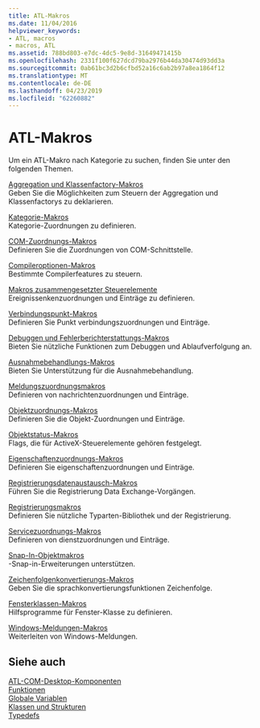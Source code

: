 ```yaml
---
title: ATL-Makros
ms.date: 11/04/2016
helpviewer_keywords:
- ATL, macros
- macros, ATL
ms.assetid: 788bd803-e7dc-4dc5-9e8d-31649471415b
ms.openlocfilehash: 2331f100f627dcd79ba2976b44da30474d93dd3a
ms.sourcegitcommit: 0ab61bc3d2b6cfbd52a16c6ab2b97a8ea1864f12
ms.translationtype: MT
ms.contentlocale: de-DE
ms.lasthandoff: 04/23/2019
ms.locfileid: "62260882"
---
```

# <a name="atl-macros"></a>ATL-Makros

Um ein ATL-Makro nach Kategorie zu suchen, finden Sie unter den folgenden Themen.

[Aggregation und Klassenfactory-Makros](../../atl/reference/aggregation-and-class-factory-macros.md)<br/>
Geben Sie die Möglichkeiten zum Steuern der Aggregation und Klassenfactorys zu deklarieren.

[Kategorie-Makros](../../atl/reference/category-macros.md)<br/>
Kategorie-Zuordnungen zu definieren.

[COM-Zuordnungs-Makros](../../atl/reference/com-map-macros.md)<br/>
Definieren Sie die Zuordnungen von COM-Schnittstelle.

[Compileroptionen-Makros](../../atl/reference/compiler-options-macros.md)<br/>
Bestimmte Compilerfeatures zu steuern.

[Makros zusammengesetzter Steuerelemente](../../atl/reference/composite-control-macros.md)<br/>
Ereignissenkenzuordnungen und Einträge zu definieren.

[Verbindungspunkt-Makros](../../atl/reference/connection-point-macros.md)<br/>
Definieren Sie Punkt verbindungszuordnungen und Einträge.

[Debuggen und Fehlerberichterstattungs-Makros](../../atl/reference/debugging-and-error-reporting-macros.md)<br/>
Bieten Sie nützliche Funktionen zum Debuggen und Ablaufverfolgung an.

[Ausnahmebehandlungs-Makros](../../atl/reference/exception-handling-macros.md)<br/>
Bieten Sie Unterstützung für die Ausnahmebehandlung.

[Meldungszuordnungsmakros](../../atl/reference/message-map-macros-atl.md)<br/>
Definieren von nachrichtenzuordnungen und Einträge.

[Objektzuordnungs-Makros](../../atl/reference/object-map-macros.md)<br/>
Definieren Sie die Objekt-Zuordnungen und Einträge.

[Objektstatus-Makros](../../atl/reference/object-status-macros.md)<br/>
Flags, die für ActiveX-Steuerelemente gehören festgelegt.

[Eigenschaftenzuordnungs-Makros](../../atl/reference/property-map-macros.md)<br/>
Definieren Sie eigenschaftenzuordnungen und Einträge.

[Registrierungsdatenaustausch-Makros](../../atl/reference/registry-data-exchange-macros.md)<br/>
Führen Sie die Registrierung Data Exchange-Vorgängen.

[Registrierungsmakros](../../atl/reference/registry-macros.md)<br/>
Definieren Sie nützliche Typarten-Bibliothek und der Registrierung.

[Servicezuordnungs-Makros](../../atl/reference/service-map-macros.md)<br/>
Definieren von dienstzuordnungen und Einträge.

[Snap-In-Objektmakros](../../atl/reference/snap-in-object-macros.md)<br/>
-Snap-in-Erweiterungen unterstützen.

[Zeichenfolgenkonvertierungs-Makros](string-conversion-macros.md)<br/>
Geben Sie die sprachkonvertierungsfunktionen Zeichenfolge.

[Fensterklassen-Makros](../../atl/reference/window-class-macros.md)<br/>
Hilfsprogramme für Fenster-Klasse zu definieren.

[Windows-Meldungen-Makros](../../atl/reference/windows-messages-macros.md)<br/>
Weiterleiten von Windows-Meldungen.

## <a name="see-also"></a>Siehe auch

[ATL-COM-Desktop-Komponenten](../../atl/atl-com-desktop-components.md)<br/>
[Funktionen](../../atl/reference/atl-functions.md)<br/>
[Globale Variablen](../../atl/reference/atl-global-variables.md)<br/>
[Klassen und Strukturen](../../atl/reference/atl-classes.md)<br/>
[Typedefs](../../atl/reference/atl-typedefs.md)
